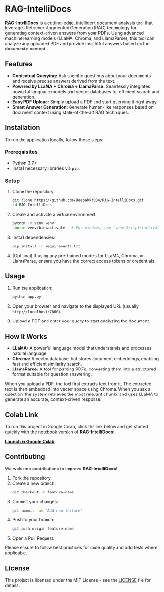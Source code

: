 # RAG-IntelliDocs

**RAG-IntelliDocs** is a cutting-edge, intelligent document analysis tool that leverages Retriever-Augmented Generation (RAG) technology for generating context-driven answers from your PDFs. Using advanced machine learning models (LLaMA, Chroma, and LlamaParse), this tool can analyze any uploaded PDF and provide insightful answers based on the document’s content.

## Features

- **Contextual Querying:** Ask specific questions about your documents and receive precise answers derived from the text.
- **Powered by LLaMA + Chroma + LlamaParse:** Seamlessly integrates powerful language models and vector databases for efficient search and generation.
- **Easy PDF Upload:** Simply upload a PDF and start querying it right away.
- **Smart Answer Generation:** Generate human-like responses based on document context using state-of-the-art RAG techniques.

## Installation

To run the application locally, follow these steps:

### Prerequisites

- Python 3.7+
- Install necessary libraries via `pip`.

### Setup

1. Clone the repository:
    ```bash
    git clone https://github.com/Deepakkr004/RAG-IntelliDocs.git
    cd RAG-IntelliDocs
    ```

2. Create and activate a virtual environment:
    ```bash
    python -m venv venv
    source venv/bin/activate   # For Windows, use `venv\Scripts\activate`
    ```

3. Install dependencies:
    ```bash
    pip install -r requirements.txt
    ```

4. (Optional) If using any pre-trained models for LLaMA, Chroma, or LlamaParse, ensure you have the correct access tokens or credentials.

## Usage

1. Run the application:
    ```bash
    python app.py
    ```

2. Open your browser and navigate to the displayed URL (usually `http://localhost:7860`).

3. Upload a PDF and enter your query to start analyzing the document.

## How It Works

- **LLaMA:** A powerful language model that understands and processes natural language.
- **Chroma:** A vector database that stores document embeddings, enabling fast and efficient similarity search.
- **LlamaParse:** A tool for parsing PDFs, converting them into a structured format suitable for question answering.

When you upload a PDF, the tool first extracts text from it. The extracted text is then embedded into vector space using Chroma. When you ask a question, the system retrieves the most relevant chunks and uses LLaMA to generate an accurate, context-driven response.

## Colab Link

To run this project in Google Colab, click the link below and get started quickly with the notebook version of **RAG-IntelliDocs**:

[**Launch in Google Colab**]([https://colab.research.google.com/your-notebook-link](https://colab.research.google.com/drive/1Thkv5E4iYrnpbxZ6Mw0-wuMIhWp6Kw55?usp=sharing))

## Contributing

We welcome contributions to improve **RAG-IntelliDocs**!

1. Fork the repository.
2. Create a new branch:
    ```bash
    git checkout -b feature-name
    ```
3. Commit your changes:
    ```bash
    git commit -am 'Add new feature'
    ```
4. Push to your branch:
    ```bash
    git push origin feature-name
    ```
5. Open a Pull Request.

Please ensure to follow best practices for code quality and add tests where applicable.

## License

This project is licensed under the MIT License - see the [LICENSE](LICENSE) file for details.
